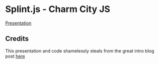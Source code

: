 # Splint.js - Charm City JS

[Presentation](https://docs.google.com/presentation/d/1bSdiX7GPF7RBCUPjOa14P6dlAavRYQHXy_crbeCMpAI/edit?usp=sharing)

## Credits

This presentation and code shamelessly steals from the great intro blog post [here](https://adzerk.com/blog/2015/06/splint-functional-first-aid-jquery/)
